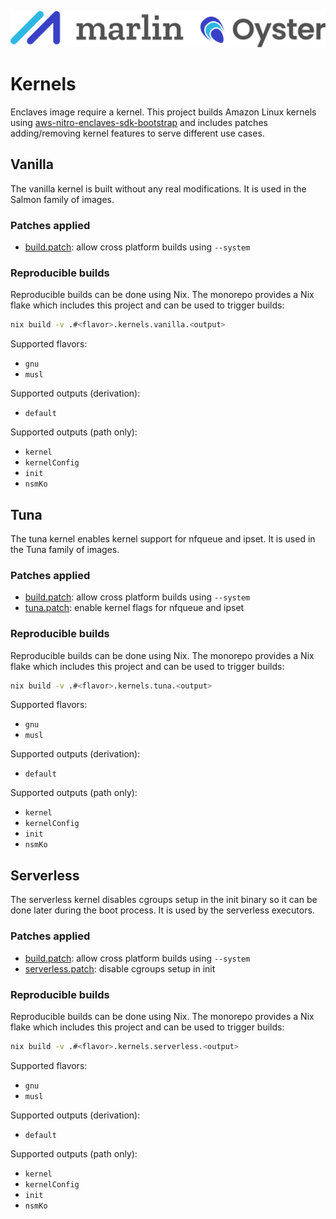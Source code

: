 ![Marlin Oyster Logo](./logo.svg)

# Kernels

Enclaves image require a kernel. This project builds Amazon Linux kernels using [aws-nitro-enclaves-sdk-bootstrap](https://github.com/aws/aws-nitro-enclaves-sdk-bootstrap) and includes patches adding/removing kernel features to serve different use cases.

## Vanilla

The vanilla kernel is built without any real modifications. It is used in the Salmon family of images.

### Patches applied

- [build.patch](./build.patch): allow cross platform builds using `--system`

### Reproducible builds

Reproducible builds can be done using Nix. The monorepo provides a Nix flake which includes this project and can be used to trigger builds:

```bash
nix build -v .#<flavor>.kernels.vanilla.<output>
```

Supported flavors:
- `gnu`
- `musl`

Supported outputs (derivation):
- `default`

Supported outputs (path only):
- `kernel`
- `kernelConfig`
- `init`
- `nsmKo`

## Tuna

The tuna kernel enables kernel support for nfqueue and ipset. It is used in the Tuna family of images.

### Patches applied

- [build.patch](./build.patch): allow cross platform builds using `--system`
- [tuna.patch](./tuna.patch): enable kernel flags for nfqueue and ipset

### Reproducible builds

Reproducible builds can be done using Nix. The monorepo provides a Nix flake which includes this project and can be used to trigger builds:

```bash
nix build -v .#<flavor>.kernels.tuna.<output>
```

Supported flavors:
- `gnu`
- `musl`

Supported outputs (derivation):
- `default`

Supported outputs (path only):
- `kernel`
- `kernelConfig`
- `init`
- `nsmKo`

## Serverless

The serverless kernel disables cgroups setup in the init binary so it can be done later during the boot process. It is used by the serverless executors.

### Patches applied

- [build.patch](./build.patch): allow cross platform builds using `--system`
- [serverless.patch](./serverless.patch): disable cgroups setup in init

### Reproducible builds

Reproducible builds can be done using Nix. The monorepo provides a Nix flake which includes this project and can be used to trigger builds:

```bash
nix build -v .#<flavor>.kernels.serverless.<output>
```

Supported flavors:
- `gnu`
- `musl`

Supported outputs (derivation):
- `default`

Supported outputs (path only):
- `kernel`
- `kernelConfig`
- `init`
- `nsmKo`

